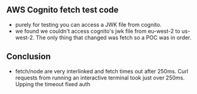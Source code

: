 ## AWS Cognito fetch test code

- purely for testing you can access a JWK file from cognito.
- we found we couldn't access cognito's jwk file from eu-west-2 to us-west-2. The only thing that changed was fetch so a POC was in order.

## Conclusion

- fetch/node are very interlinked and fetch times out after 250ms. Curl requests from running an interactive terminal took just over 250ms. Upping the timeout fixed auth
